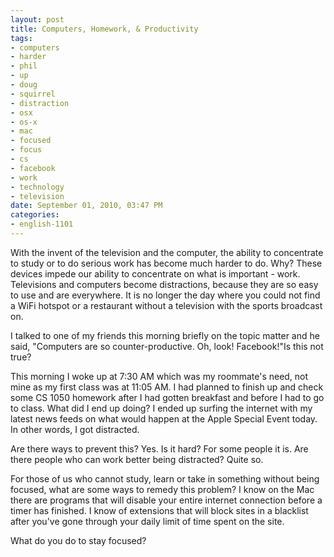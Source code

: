 ```yaml
--- 
layout: post
title: Computers, Homework, & Productivity
tags: 
- computers
- harder
- phil
- up
- doug
- squirrel
- distraction
- osx
- os-x
- mac
- focused
- focus
- cs
- facebook
- work
- technology
- television
date: September 01, 2010, 03:47 PM
categories: 
- english-1101
---
```

With the invent of the television and the computer, the ability to concentrate to study or to do serious work has become much harder to do. Why? These devices impede our ability to concentrate on what is important - work. Televisions and computers become distractions, because they are so easy to use and are everywhere. It is no longer the day where you could not find a WiFi hotspot or a restaurant without a television with the sports broadcast on.

I talked to one of my friends this morning briefly on the topic matter and he said, "Computers are so counter-productive. Oh, look! Facebook!"Is this not true?

This morning I woke up at 7:30 AM which was my roommate's need, not mine as my first class was at 11:05 AM. I had planned to finish up and check some CS 1050 homework after I had gotten breakfast and before I had to go to class. What did I end up doing? I ended up surfing the internet with my latest news feeds on what would happen at the Apple Special Event today. In other words, I got distracted.

Are there ways to prevent this? Yes. Is it hard? For some people it is. Are there people who can work better being distracted? Quite so.

For those of us who cannot study, learn or take in something without being focused, what are some ways to remedy this problem? I know on the Mac there are programs that will disable your entire internet connection before a timer has finished. I know of extensions that will block sites in a blacklist after you've gone through your daily limit of time spent on the site.

What do you do to stay focused?
